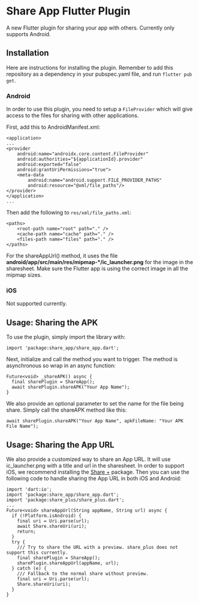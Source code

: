# Share App Flutter Plugin

A new Flutter plugin for sharing your app with others.  Currently only supports Android.

## Installation

Here are instructions for installing the plugin.  Remember to add this repository as a dependency in your pubspec.yaml file, and run `flutter pub get`.

### Android

In order to use this plugin, you need to setup a `FileProvider` which will give access to the files for sharing with other applications.

First, add this to AndroidManifest.xml:

```aidl
<application>
...
<provider
    android:name="androidx.core.content.FileProvider"
    android:authorities="${applicationId}.provider"
    android:exported="false"
    android:grantUriPermissions="true">
    <meta-data
        android:name="android.support.FILE_PROVIDER_PATHS"
        android:resource="@xml/file_paths"/>
</provider>
</application>
...
```

Then add the following to `res/xml/file_paths.xml`:

```aidl
<paths>
    <root-path name="root" path="." />
    <cache-path name="cache" path="." />
    <files-path name="files" path="." />
</paths>
```

For the shareAppUrl() method, it uses the file **android/app/src/main/res/mipmap-*/ic_launcher.png** for the image in the sharesheet. Make sure the Flutter app is using the correct image in all the mipmap sizes.

### iOS

Not supported currently.

## Usage: Sharing the APK

To use the plugin, simply import the library with:

```aidl
import 'package:share_app/share_app.dart';
```

Next, initialize and call the method you want to trigger.  The method is asynchronous so wrap in an async function:

```aidl
Future<void> _shareAPK() async {
  final sharePlugin = ShareApp();
  await sharePlugin.shareAPK("Your App Name");
}
```

We also provide an optional parameter to set the name for the file being share.  Simply call the shareAPK method like this:

```aidl
await sharePlugin.shareAPK("Your App Name", apkFileName: "Your APK File Name");
```

## Usage: Sharing the App URL

We also provide a customized way to share an App URL. It will use ic_launcher.png with a title and url in the sharesheet. In order to support iOS, we recommend installing the [Share +](https://pub.dev/packages/share_plus) package. Then you can use the following code to handle sharing the App URL in both iOS and Android:

```aidl
import 'dart:io';
import 'package:share_app/share_app.dart';
import 'package:share_plus/share_plus.dart';
...
Future<void> shareAppUrl(String appName, String url) async {
  if (!Platform.isAndroid) {
    final uri = Uri.parse(url);
    await Share.shareUri(uri);
    return;
  }
  try {
    /// Try to share the URL with a preview. share_plus does not support this currently.
    final sharePlugin = ShareApp();
    sharePlugin.shareAppUrl(appName, url);
  } catch (e) {
    /// Fallback to the normal share without preview.
    final uri = Uri.parse(url);
    Share.shareUri(uri);
  }
}
```
